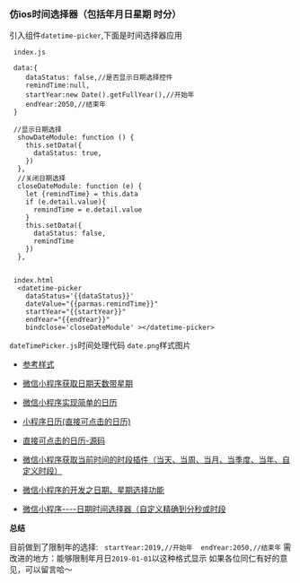 ### 仿ios时间选择器（包括年月日星期 时分）

引入组件`datetime-picker`,下面是时间选择器应用
```
 index.js

 data:{
    dataStatus: false,//是否显示日期选择控件
    remindTime:null,
    startYear:new Date().getFullYear(),//开始年
    endYear:2050,//结束年
 }

 //显示日期选择
  showDateModule: function () {
    this.setData({
      dataStatus: true,
    })
  },
  //关闭日期选择
  closeDateModule: function (e) {
    let {remindTime} = this.data
    if (e.detail.value){
      remindTime = e.detail.value
    }
    this.setData({
      dataStatus: false,
      remindTime
    })
  },
 
 
 index.html
  <datetime-picker 
    dataStatus='{{dataStatus}}' 
    dateValue="{{parmas.remindTime}}" 
    startYear="{{startYear}}"
    endYear="{{endYear}}"
    bindclose='closeDateModule' ></datetime-picker>

 ```

 `dateTimePicker.js`时间处理代码
 `date.png`样式图片

- [参考样式](http://www.jq22.com/yanshi6673)
- [微信小程序获取日期天数带星期](https://www.jianshu.com/p/33736c93d716)
- [微信小程序实现简单的日历](https://github.com/newteo/team-blog-repo/issues/91)

- [小程序日历(直接可点击的日历)](https://treadpit.github.io/wx_calendar/)
- [直接可点击的日历-源码](https://github.com/treadpit/wx_calendar)


- [微信小程序获取当前时间的时段插件（当天、当周、当月、当季度、当年、自定义时段）](https://github.com/Rattenking/GetPeriod)
- [微信小程序的开发之日期、星期选择功能](https://blog.csdn.net/m0_37852904/article/details/80701664)
- [微信小程序----日期时间选择器（自定义精确到分秒或时段](https://blog.csdn.net/m0_38082783/article/details/78921283)

 **总结**

  目前做到了限制年的选择: ` startYear:2019,//开始年  endYear:2050,//结束年`
  需改进的地方：能够限制年月日`2019-01-01`以这种格式显示 
  如果各位同仁有好的意见，可以留言哈～






 